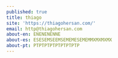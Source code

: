 ```yaml
---
published: true
title: thiago
site: 'https://thiagohersan.com/'
email: http@thiagohersan.com
about-en: ENENENENNE
about-es: ESESEMSEEMSEMEMESEMEMMXMXMXMX
about-pt: PTPTPTPTPTPTPTPTP
---
```

